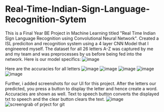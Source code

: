 # Real-Time-Indian-Sign-Language-Recognition-Sytem
This is a Final Year BE Project in Machine Learning titled "Real Time Indian Sign Language Recognition using Convolutional Neural Network". Created a ISL prediciton and recognition system using a 4 layer CNN Model that I engineered myself. The dataset for all 26 letters A-Z was captured by me and my team and was preprocesses by us before being fed into the network. Here is our model specifics:
![image](https://github.com/user-attachments/assets/17043929-8726-481d-a738-4094c340c96d)

Here are the accuracies for all letters
![image](https://github.com/user-attachments/assets/4f81103f-cd21-4564-bacc-4c665b28d0e3)
![image](https://github.com/user-attachments/assets/229cccde-6400-4acc-96ee-259c74abd57f)
![image](https://github.com/user-attachments/assets/4a81ff9a-2be6-4b5f-b8b2-0d60b8a660c5)
![image](https://github.com/user-attachments/assets/c46bc558-5485-4d60-8fb7-abe8f8233b6e)
![image](https://github.com/user-attachments/assets/6d1fd0af-0723-4309-a8a4-cf0e68aba8cc)

Further, i added screenshots for our UI for this project. After the letters our predicted, you press a button to display the letter and hence create a word. Accuracies are shown as well. Text to speech button converts the displayed txt to speech and the clear button clears the text.
![image](https://github.com/user-attachments/assets/834064cf-5f2b-4e98-8c99-179533552722)
![screengrab of prject for git](https://github.com/user-attachments/assets/8a212368-c142-49be-8846-bb9dfd0b074f)
